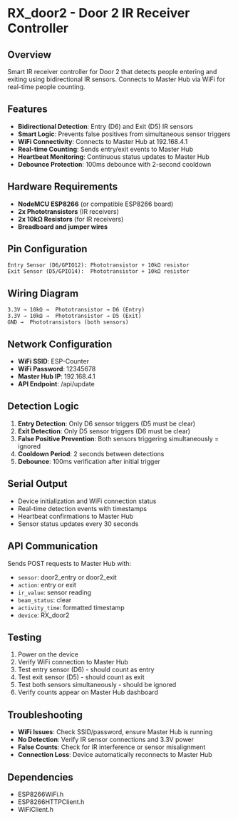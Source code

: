 # RX_door2 - Door 2 IR Receiver Controller

## Overview
Smart IR receiver controller for Door 2 that detects people entering and exiting using bidirectional IR sensors. Connects to Master Hub via WiFi for real-time people counting.

## Features
- **Bidirectional Detection**: Entry (D6) and Exit (D5) IR sensors
- **Smart Logic**: Prevents false positives from simultaneous sensor triggers
- **WiFi Connectivity**: Connects to Master Hub at 192.168.4.1
- **Real-time Counting**: Sends entry/exit events to Master Hub
- **Heartbeat Monitoring**: Continuous status updates to Master Hub
- **Debounce Protection**: 100ms debounce with 2-second cooldown

## Hardware Requirements
- **NodeMCU ESP8266** (or compatible ESP8266 board)
- **2x Phototransistors** (IR receivers)
- **2x 10kΩ Resistors** (for IR receivers)
- **Breadboard and jumper wires**

## Pin Configuration
```
Entry Sensor (D6/GPIO12): Phototransistor + 10kΩ resistor
Exit Sensor (D5/GPIO14):  Phototransistor + 10kΩ resistor
```

## Wiring Diagram
```
3.3V → 10kΩ →  Phototransistor → D6 (Entry)
3.3V → 10kΩ →  Phototransistor → D5 (Exit)
GND →  Phototransistors (both sensors)
```

## Network Configuration
- **WiFi SSID**: ESP-Counter
- **WiFi Password**: 12345678
- **Master Hub IP**: 192.168.4.1
- **API Endpoint**: /api/update

## Detection Logic
1. **Entry Detection**: Only D6 sensor triggers (D5 must be clear)
2. **Exit Detection**: Only D5 sensor triggers (D6 must be clear)
3. **False Positive Prevention**: Both sensors triggering simultaneously = ignored
4. **Cooldown Period**: 2 seconds between detections
5. **Debounce**: 100ms verification after initial trigger

## Serial Output
- Device initialization and WiFi connection status
- Real-time detection events with timestamps
- Heartbeat confirmations to Master Hub
- Sensor status updates every 30 seconds

## API Communication
Sends POST requests to Master Hub with:
- `sensor`: door2_entry or door2_exit
- `action`: entry or exit
- `ir_value`: sensor reading
- `beam_status`: clear
- `activity_time`: formatted timestamp
- `device`: RX_door2

## Testing
1. Power on the device
2. Verify WiFi connection to Master Hub
3. Test entry sensor (D6) - should count as entry
4. Test exit sensor (D5) - should count as exit
5. Test both sensors simultaneously - should be ignored
6. Verify counts appear on Master Hub dashboard

## Troubleshooting
- **WiFi Issues**: Check SSID/password, ensure Master Hub is running
- **No Detection**: Verify IR sensor connections and 3.3V power
- **False Counts**: Check for IR interference or sensor misalignment
- **Connection Loss**: Device automatically reconnects to Master Hub

## Dependencies
- ESP8266WiFi.h
- ESP8266HTTPClient.h
- WiFiClient.h 
